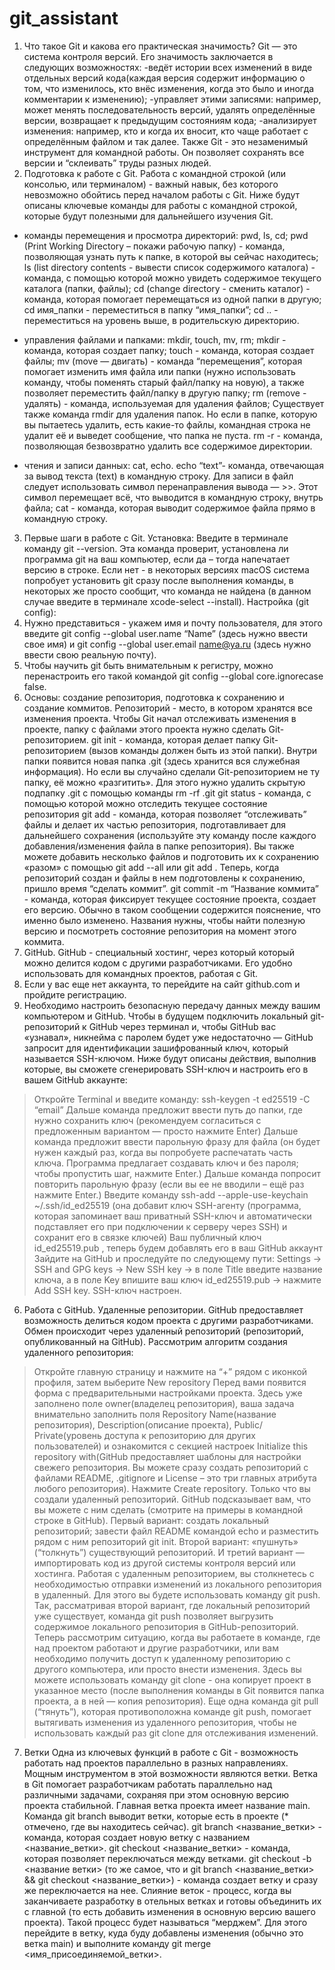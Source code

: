 # git_assistant
1. Что такое Git  и какова его практическая значимость? 
Git — это система контроля версий. Его значимость заключается в следующих возможностях: 
-ведёт истории всех изменений в виде отдельных версий кода(каждая версия содержит информацию о том, что изменилось, кто внёс изменения, когда это было и иногда комментарии к изменению);
-управляет этими записями: например, может менять последовательность версий, удалять определённые версии, возвращает к предыдущим состояниям кода;
-анализирует изменения: например, кто и когда их вносит, кто чаще работает с определённым файлом и так далее.
Также Git - это незаменимый инструмент для командной работы. Он позволяет сохранять все версии и  “склеивать” труды разных людей.
2. Подготовка к  работе с Git.
Работа с командной строкой (или консолью, или терминалом) - важный навык, без которого невозможно обойтись перед началом работы с Git. Ниже будут описаны ключевые команды для работы с командной строкой, которые будут полезными для дальнейшего изучения Git.
- команды перемещения и просмотра директорий: pwd, ls, cd;
pwd (Print Working Directory – покажи рабочую папку) - команда,  позволяющая узнать путь к папке, в которой вы сейчас находитесь;
ls (list directory contents - вывести список содержимого каталога) - команда, с помощью которой можно увидеть содержимое текущего каталога (папки, файлы);
cd (change directory - сменить
каталог) - команда, которая помогает перемещаться из одной папки в другую;
cd имя_папки - переместиться в папку “имя_папки”; 
cd .. - переместиться на уровень выше, в родительскую директорию.

- управления файлами и папками: mkdir, touch, mv, rm;
mkdir - команда, которая создает папку;
touch - команда, которая создает файлы;
mv (move — двигать) - команда “перемещения”, которая помогает изменить имя файла или папки (нужно использовать команду, чтобы поменять старый файл/папку на новую), а также позволяет переместить файл/папку в другую папку;
rm (remove - удалять) - команда, используемая для удаления файлов; 
Существует также команда rmdir для удаления папок. Но если в папке, которую вы пытаетесь удалить, есть какие-то файлы, командная строка не удалит её и выведет сообщение, что папка не пуста. rm -r - команда, позволяющая безвозвратно удалить все содержимое директории.

- чтения и записи данных: cat, echo.
echo “text”- команда, отвечающая за вывод текста (text) в командную строку. Для записи в файл следует использовать символ перенаправления вывода — >>. Этот символ перемещает всё, что выводится в командную строку, внутрь файла;
cat - команда, которая выводит содержимое файла прямо в командную строку.
3. Первые шаги в работе с Git.
Установка: 
Введите в терминале команду git --version. Эта команда проверит, установлена ли программа git на ваш компьютер, если да – тогда напечатает версию в строке. Если нет - в некоторых версиях macOS система попробует установить git сразу после выполнения команды, в некоторых же просто сообщит, что команда не найдена (в данном случае введите в терминале xcode-select --install).
Настройка (git config):
1. Нужно представиться - укажем имя и почту пользователя, для этого введите git config --global user.name “Name” (здесь нужно ввести свое имя) и git config --global user.email name@ya.ru (здесь нужно ввести свою реальную почту).
2. Чтобы научить git быть внимательным к регистру, можно перенастроить его такой командой git config --global core.ignorecase false.
4. Основы: создание репозитория, подготовка к сохранению и создание коммитов.
Репозиторий - место, в котором хранятся все изменения проекта.
Чтобы Git начал отслеживать изменения в проекте, папку с файлами этого проекта нужно сделать Git-репозиторием.
git init - команда, которая делает папку Git-репозиторием (вызов команды должен быть из этой папки). Внутри папки появится новая папка .git (здесь хранится вся служебная информация). Но если вы случайно сделали Git-репозиторием не ту папку, её можно «разгитить». Для этого нужно удалить скрытую подпапку .git с помощью команды rm -rf .git
git status  - команда, с помощью которой можно отследить текущее состояние репозитория
git add - команда, которая позволяет “отслеживать” файлы и делает их частью репозитория, подготавливает для дальнейшего сохранения (используйте эту команду после каждого добавления/изменения файла в папке репозитория). Вы также можете добавить несколько файлов и подготовить их к сохранению «разом» с помощью git add --all или git add .
Теперь, когда репозиторий создан и файлы в нем подготовлены к сохранению, пришло время “сделать коммит”.
git commit -m “Название коммита” - команда, которая фиксирует текущее состояние проекта, создает его версию. Обычно в таком сообщении содержится пояснение, что именно было изменено. Названия нужны, чтобы найти полезную версию и посмотреть состояние репозитория на момент этого коммита.
5. GitHub.
GitHub -   специальный хостинг, через который который можно делится кодом с другими разработчиками.  Его удобно использовать для командных проектов, работая с Git.
1. Если у вас еще нет аккаунта, то перейдите на сайт github.com и пройдите регистрацию.
2. Необходимо настроить безопасную передачу данных между вашим компьютером и GitHub. Чтобы в будущем подключить локальный git-репозиторий к GitHub через терминал и, чтобы GitHub вас «узнавал», никнейма с паролем будет уже недостаточно — GitHub запросит для идентификации зашифрованный ключ, который называется SSH-ключом. Ниже будут описаны действия, выполнив которые, вы сможете сгенерировать SSH-ключ и настроить его в вашем GitHub аккаунте:
> Откройте Terminal и введите команду:
ssh-keygen -t ed25519 -C “email”
> Дальше команда предложит ввести путь до папки, где нужно сохранить ключ (рекомендуем согласиться с предложенным вариантом — просто нажмите Enter)
> Дальше команда предложит ввести парольную фразу для файла (он будет нужен каждый раз, когда вы попробуете распечатать часть ключа. Программа предлагает создавать ключ и без пароля; чтобы пропустить шаг, нажмите Enter.)
> Дальше команда попросит повторить парольную фразу (если вы ее не вводили – ещё раз нажмите Enter.)
> Введите команду ssh-add --apple-use-keychain ~/.ssh/id_ed25519 (она добавит ключ SSH-агенту (программа, которая запоминает ваш приватный SSH-ключ и автоматически подставляет его при подключении к серверу через SSH) и сохранит его в связке ключей)
> Ваш публичный ключ id_ed25519.pub , теперь будем добавлять его в ваш GitHub аккаунт 
> Зайдите на GitHub и проследуйте по следующему пути: Settings -> SSH and GPG keys -> New SSH key -> в поле Title введите название ключа, а в поле Key впишите ваш ключ id_ed25519.pub -> нажмите Add SSH key.
SSH-ключ настроен.
6. Работа с GitHub. Удаленные репозитории.
GitHub предоставляет возможность делиться кодом проекта с другими разработчиками. Обмен происходит через удаленный репозиторий (репозиторий, опубликованный на GitHub). Рассмотрим алгоритм создания удаленного репозитория:
> Откройте главную страницу и нажмите на “+” рядом с иконкой профиля, затем выберите New repository
> Перед вами появится форма с предварительными настройками проекта. Здесь уже заполнено поле owner(владелец репозитория),  ваша задача внимательно заполнить поля Repository Name(название репозитория), Description(описание проекта), Public/ Private(уровень доступа к репозиторию для других пользователей) и  ознакомится с секцией настроек Initialize this repository with(GitHub предоставляет шаблоны для настройки свежего репозитория. Вы можете сразу создать репозиторий с файлами README, .gitignore и License – это три главных атрибута любого репозитория).
> Нажмите Create repository.
Только что вы создали удаленный репозиторий. GitHub подсказывает вам, что вы можете с ним сделать (смотрите на примеры в командной строке в GitHub). Первый вариант: создать локальный репозиторий; завести файл README командой echo и разместить рядом с ним репозиторий git init. Второй вариант: «пушнуть» (“толкнуть”) существующий репозиторий. И третий вариант — импортировать код из другой системы контроля версий или хостинга.
Работая с удаленным репозиторием, вы столкнетесь с необходимостью отправки изменений из локального репозитория в удаленный. Для этого вы будете использовать команду git push.
Так, рассматривая второй вариант, где локальный репозиторий уже существует, команда git push позволяет выгрузить содержимое локального репозитория в GitHub-репозиторий.
Теперь рассмотрим ситуацию, когда вы работаете в команде, где над проектом работают и другие разработчики, или вам необходимо получить доступ к удаленному репозиторию с другого компьютера, или просто внести изменения. Здесь  вы можете использовать команду git clone - она копирует проект в указанное место (после выполнения команды в Git появится папка проекта, а в ней — копия репозитория). 
Еще одна команда git pull (“тянуть”), которая противоположна команде git push, помогает вытягивать изменения из удаленного репозитория, чтобы не использовать каждый раз git clone для отслеживания изменений.
7. Ветки
Одна из ключевых функций в работе с Git - возможность работать над проектов параллельно в разных направлениях. Мощным инструментом в этой возможности являются ветки. Ветка в Git помогает разработчикам работать параллельно над различными задачами, сохраняя при этом основную версию проекта стабильной. 
Главная ветка проекта имеет название main.
Команда git branch выводит ветки, которые есть в проекте (* отмечено, где вы находитесь сейчас).
git branch <название_ветки> - команда, которая создает новую ветку с названием <название_ветки>.
git checkout <название_ветки> - команда, которая позволяет переключаться между ветками.
git checkout -b <название ветки> (то же самое, что и  git branch <название_ветки> && git checkout <название_ветки>) - команда создает ветку и сразу же переключается на нее.
Слияние веток - процесс, когда вы заканчиваете разработку в отельных ветках и готовы объединить их с главной (то есть добавить изменения в основную версию вашего проекта). Такой процесс будет называться “мерджем”. Для этого перейдите в ветку, куда буду добавлены изменения (обычно это ветка main) и выполните команду git merge <имя_присоединяемой_ветки>.
